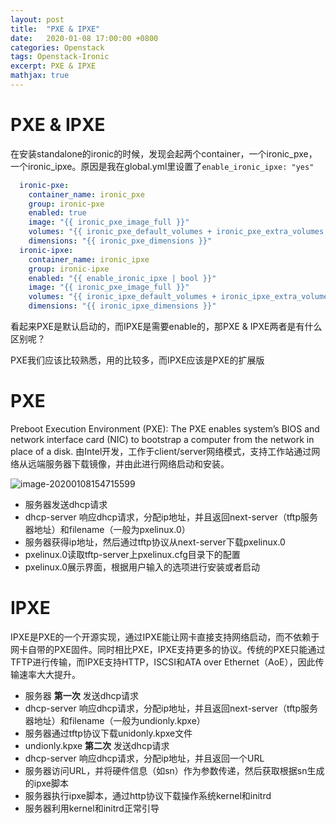 ```yaml
---
layout: post
title:  "PXE & IPXE"
date:   2020-01-08 17:00:00 +0800
categories: Openstack
tags: Openstack-Ironic
excerpt: PXE & IPXE
mathjax: true
---
```


# PXE & IPXE

在安装standalone的ironic的时候，发现会起两个container，一个ironic_pxe，一个ironic_ipxe。原因是我在global.yml里设置了`enable_ironic_ipxe: "yes"`

```yaml
  ironic-pxe:
    container_name: ironic_pxe
    group: ironic-pxe
    enabled: true
    image: "{{ ironic_pxe_image_full }}"
    volumes: "{{ ironic_pxe_default_volumes + ironic_pxe_extra_volumes }}"
    dimensions: "{{ ironic_pxe_dimensions }}"
  ironic-ipxe:
    container_name: ironic_ipxe
    group: ironic-ipxe
    enabled: "{{ enable_ironic_ipxe | bool }}"
    image: "{{ ironic_pxe_image_full }}"
    volumes: "{{ ironic_ipxe_default_volumes + ironic_ipxe_extra_volumes }}"
    dimensions: "{{ ironic_ipxe_dimensions }}"
```

看起来PXE是默认启动的，而IPXE是需要enable的，那PXE & IPXE两者是有什么区别呢？

PXE我们应该比较熟悉，用的比较多，而IPXE应该是PXE的扩展版

# PXE

Preboot Execution Environment (PXE): The PXE enables system’s BIOS and network interface card (NIC) to bootstrap a computer from the network in place of a disk. 由Intel开发，工作于client/server网络模式，支持工作站通过网络从远端服务器下载镜像，并由此进行网络启动和安装。

![image-20200108154715599](../assets/images/image-20200108154715599.png)

- 服务器发送dhcp请求
- dhcp-server 响应dhcp请求，分配ip地址，并且返回next-server（tftp服务器地址）和filename（一般为pxelinux.0）
- 服务器获得ip地址，然后通过tftp协议从next-server下载pxelinux.0
- pxelinux.0读取tftp-server上pxelinux.cfg目录下的配置
- pxelinux.0展示界面，根据用户输入的选项进行安装或者启动

# IPXE

IPXE是PXE的一个开源实现，通过IPXE能让网卡直接支持网络启动，而不依赖于网卡自带的PXE固件。同时相比PXE，IPXE支持更多的协议。传统的PXE只能通过TFTP进行传输，而IPXE支持HTTP，ISCSI和ATA over Ethernet（AoE），因此传输速率大大提升。

- 服务器 **第一次** 发送dhcp请求
- dhcp-server 响应dhcp请求，分配ip地址，并且返回next-server（tftp服务器地址）和filename（一般为undionly.kpxe）
- 服务器通过tftp协议下载unidonly.kpxe文件
- undionly.kpxe **第二次** 发送dhcp请求
- dhcp-server 响应dhcp请求，分配ip地址，并且返回一个URL
- 服务器访问URL，并将硬件信息（如sn）作为参数传递，然后获取根据sn生成的ipxe脚本
- 服务器执行ipxe脚本，通过http协议下载操作系统kernel和initrd
- 服务器利用kernel和initrd正常引导

